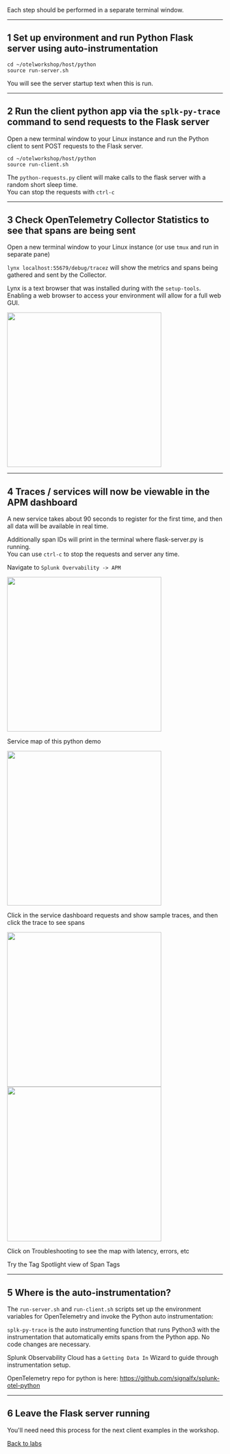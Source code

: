 Each step should be performed in a separate terminal window.

---
## 1 Set up environment and run Python Flask server using auto-instrumentation

```
cd ~/otelworkshop/host/python
source run-server.sh
```

You will see the server startup text when this is run.

---
## 2 Run the client python app via the `splk-py-trace` command to send requests to the Flask server

Open a new terminal window to your Linux instance and run the Python client to sent POST requests to the Flask server.

```
cd ~/otelworkshop/host/python
source run-client.sh
```

The `python-requests.py` client will make calls to the flask server with a random short sleep time.  
You can stop the requests with `ctrl-c`

---
## 3 Check OpenTelemetry Collector Statistics to see that spans are being sent

Open a new terminal window to your Linux instance (or use `tmux` and run in separate pane)

`lynx localhost:55679/debug/tracez` will show the metrics and spans being gathered and sent by the Collector.  

Lynx is a text browser that was installed during with the `setup-tools`. Enabling a web browser to access your environment will allow for a full web GUI.  

<img src="../../assets/06-zpages.png" width="360"> 

---
## 4 Traces / services will now be viewable in the APM dashboard

A new service takes about 90 seconds to register for the first time, and then all data will be available in real time.  
  
Additionally span IDs will print in the terminal where flask-server.py is running.  
You can use `ctrl-c` to stop the requests and server any time.  

Navigate to `Splunk Overvability -> APM`  

<img src="../../assets/07-apm.png" width="360"> 

Service map of this python demo  

<img src="../../assets/08-python.png" width="360"> 

Click in the service dashboard requests and show sample traces, and then click the trace to see spans 

<img src="../../assets/09-pythontraces.png" width="360">  
<img src="../../assets/10-pythonspans.png" width="360">  

Click on Troubleshooting to see the map with latency, errors, etc  

Try the Tag Spotlight view of Span Tags  

---
## 5 Where is the auto-instrumentation?

The `run-server.sh` and `run-client.sh` scripts set up the environment variables for OpenTelemetry and invoke the Python auto instrumentation:  

`splk-py-trace` is the auto instrumenting function that runs Python3 with the instrumentation that automatically emits spans from the Python app. No code changes are necessary.

Splunk Observability Cloud has a `Getting Data In` Wizard to guide through instrumentation setup.

OpenTelemetry repo for python is here: https://github.com/signalfx/splunk-otel-python

---
## 6 Leave the Flask server running

You'll need need this process for the next client examples in the workshop.  

[Back to labs](index.md)